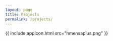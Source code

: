 ```yaml
---
layout: page
title: Projects
permalink: /projects/
---
```


{{ include appicon.html src="hmensaplus.png" }}
